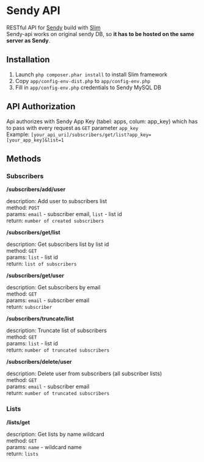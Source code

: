 # Sendy API #

RESTful API for [Sendy](http://www.sendy.co) build with [Slim](http://www.github.com/codeguy/Slim)  
Sendy-api works on original sendy DB, so **it has to be hosted on the same server as Sendy**.

## Installation ##

1. Launch `php composer.phar install` to install Slim framework
2. Copy `app/config-env-dist.php` to `app/config-env.php`
3. Fill in `app/config-env.php` credentials to Sendy MySQL DB

## API Authorization ##

Api authorizes with Sendy App Key (tabel: apps, colum: app_key) which has to pass with every request as `GET` parameter `app_key`  
Example: `[your_api_uri]/subscribers/get/list?app_key=[your_app_key]&list=1`

## Methods ##

### Subscribers ###

**/subscribers/add/user**

description: Add user to subscribers list  
method: `POST`  
params: `email` - subscriber email, `list` - list id  
return: `number of created subscribers`

**/subscribers/get/list**

description: Get subscribers list by list id  
method: `GET`  
params: `list` - list id  
return: `list of subscribers`

**/subscribers/get/user**

description: Get subscribers by email  
method: `GET`  
params: `email` - subscriber email  
return: `subscriber`

**/subscribers/truncate/list**

description: Truncate list of subscribers  
method: `GET`  
params: `list` - list id  
return: `number of truncated subscribers`

**/subscribers/delete/user**

description: Delete user from subscribers (all subscriber lists)  
method: `GET`  
params: `email` - subscriber email  
return: `number of truncated subscribers`
 
### Lists ###

**/lists/get**

description: Get lists by name wildcard  
method: `GET`  
params: `name` - wildcard name  
return: `lists`

